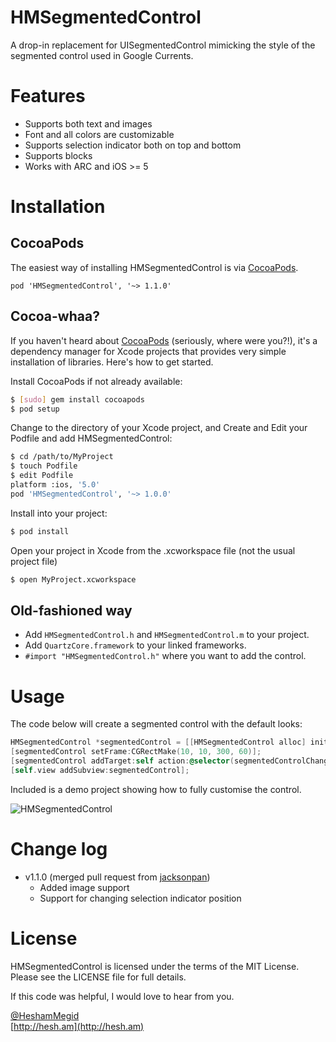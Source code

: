 HMSegmentedControl
==================

A drop-in replacement for UISegmentedControl mimicking the style of the segmented control used in Google Currents.

# Features
- Supports both text and images
- Font and all colors are customizable
- Supports selection indicator both on top and bottom
- Supports blocks
- Works with ARC and iOS >= 5

# Installation

## CocoaPods
The easiest way of installing HMSegmentedControl is via [CocoaPods](http://cocoapods.org/). 

```
pod 'HMSegmentedControl', '~> 1.1.0'
```

## Cocoa-whaa?

If you haven't heard about [CocoaPods](http://cocoapods.org/) (seriously, where were you?!), it's a dependency manager for Xcode projects that provides very simple
installation of libraries. Here's how to get started.

Install CocoaPods if not already available:

``` bash
$ [sudo] gem install cocoapods
$ pod setup
```

Change to the directory of your Xcode project, and Create and Edit your Podfile and add HMSegmentedControl:

``` bash
$ cd /path/to/MyProject
$ touch Podfile
$ edit Podfile
platform :ios, '5.0' 
pod 'HMSegmentedControl', '~> 1.0.0'
```

Install into your project:

``` bash
$ pod install
```

Open your project in Xcode from the .xcworkspace file (not the usual project file)

``` bash
$ open MyProject.xcworkspace
```

## Old-fashioned way

- Add `HMSegmentedControl.h` and `HMSegmentedControl.m` to your project.
- Add `QuartzCore.framework` to your linked frameworks.
- `#import "HMSegmentedControl.h"` where you want to add the control.

# Usage

The code below will create a segmented control with the default looks:

```  objective-c
HMSegmentedControl *segmentedControl = [[HMSegmentedControl alloc] initWithSectionTitles:@[@"One", @"Two", @"Three"]];
[segmentedControl setFrame:CGRectMake(10, 10, 300, 60)];
[segmentedControl addTarget:self action:@selector(segmentedControlChangedValue:) forControlEvents:UIControlEventValueChanged];
[self.view addSubview:segmentedControl];
```

Included is a demo project showing how to fully customise the control.

![HMSegmentedControl](https://raw.github.com/HeshamMegid/HMSegmentedControl/master/Screenshot.png)

# Change log
- v1.1.0 (merged pull request from [jacksonpan](https://github.com/jacksonpan))
  - Added image support
  - Support for changing selection indicator position

# License

HMSegmentedControl is licensed under the terms of the MIT License. Please see the LICENSE file for full details.

If this code was helpful, I would love to hear from you.

[@HeshamMegid](http://twitter.com/HeshamMegid)   
[http://hesh.am](http://hesh.am)
